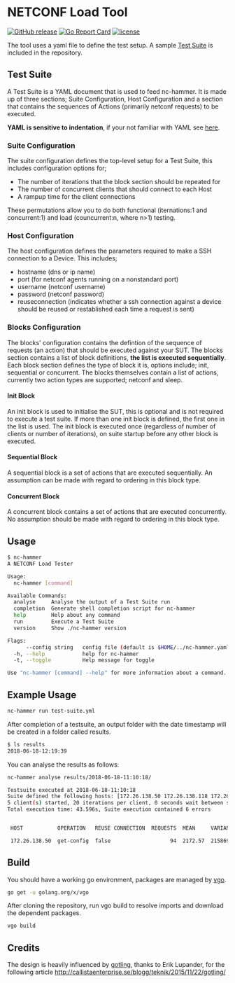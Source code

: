 # NETCONF Load Tool

[![GitHub release](https://img.shields.io/github/release/damianoneill/nc-hammer.svg)](https://github.com/damianoneill/nc-hammer/releases)
[![Go Report Card](https://goreportcard.com/badge/damianoneill/nc-hammer)](http://goreportcard.com/report/damianoneill/nc-hammer)
[![license](https://img.shields.io/github/license/damianoneill/nc-hammer.svg)](https://github.com/damianoneill/nc-hammer/blob/master/LICENSE)

The tool uses a yaml file to define the test setup.  A sample [Test Suite](./suite/testdata/testsuite.yml) is included in the repository.

## Test Suite

A Test Suite is a YAML document that is used to feed nc-hammer.  It is made up of three sections; Suite Configuration, Host Configuration and a section that contains the sequences of Actions (primarily netconf requests) to be executed.

__YAML is sensitive to indentation__, if your not familiar with YAML see [here](https://learnxinyminutes.com/docs/yaml/).

### Suite Configuration

The suite configuration defines the top-level setup for a Test Suite, this includes configuration options for;

* The number of iterations that the block section should be repeated for
* The number of concurrent clients that should connect to each Host
* A rampup time for the client connections

These permutations allow you to do both functional (iternations:1 and concurrent:1) and load (councurrent:n, where n>1) testing.

### Host Configuration

The host configuration defines the parameters required to make a SSH connection to a Device.  This includes;

* hostname (dns or ip name)
* port (for netconf agents running on a nonstandard port)
* username (netconf username)
* password (netconf password)
* reuseconnection (indicates whether a ssh connection against a device should be reused or restablished each time a request is sent)

### Blocks Configuration

The blocks' configuration contains the defintion of the sequence of requests (an action) that should be executed against your SUT.  The blocks section contains a list of block definitions, __the list is executed sequentially__.  Each block section defines the type of block it is, options include; init, sequential or concurrent.  The blocks themselves contain a list of actions, currently two action types are supported; netconf and sleep.

#### Init Block

An init block is used to initialise the SUT, this is optional and is not required to execute a test suite.  If more than one init block is defined, the first one in the list is used.  The init block is executed once (regardless of number of clients or number of iterations), on suite startup before any other block is executed.

#### Sequential Block

A sequential block is a set of actions that are executed sequentially.  An assumption can be made with regard to ordering in this block type.

#### Concurrent Block

A concurrent block contains a set of actions that are executed concurrently.  No assumption should be made with regard to ordering in this block type.

## Usage

```sh
$ nc-hammer
A NETCONF Load Tester

Usage:
  nc-hammer [command]

Available Commands:
  analyse     Analyse the output of a Test Suite run
  completion  Generate shell completion script for nc-hammer
  help        Help about any command
  run         Execute a Test Suite
  version     Show ./nc-hammer version

Flags:
      --config string   config file (default is $HOME/../nc-hammer.yaml)
  -h, --help            help for nc-hammer
  -t, --toggle          Help message for toggle

Use "nc-hammer [command] --help" for more information about a command.
```

## Example Usage

```sh
nc-hammer run test-suite.yml
```

After completion of a testsuite, an output folder with the date timestamp will be created in a folder called results.

```sh
$ ls results
2018-06-18-12:19:39
```

You can analyse the results as follows:

```sh
nc-hammer analyse results/2018-06-18-11:10:18/

Testsuite executed at 2018-06-18-11:10:18
Suite defined the following hosts: [172.26.138.50 172.26.138.118 172.26.138.53 172.26.138.46]
5 client(s) started, 20 iterations per client, 0 seconds wait between starting each client
Total execution time: 43.596s, Suite execution contained 6 errors


 HOST           OPERATION   REUSE CONNECTION  REQUESTS  MEAN     VARIANCE   STD DEVIATION

 172.26.138.50  get-config  false                   94  2172.57  215869.24         464.62
```

## Build

You should have a working go environment, packages are managed by [vgo](https://github.com/golang/go/wiki/vgo-user-guide).

```sh
go get -u golang.org/x/vgo
```

After cloning the repository, run vgo build to resolve imports and download the dependent packages.

```sh
vgo build
```

## Credits

The design is heavily influenced by [gotling](https://github.com/eriklupander/gotling), thanks to Erik Lupander, for the following article http://callistaenterprise.se/blogg/teknik/2015/11/22/gotling/ 